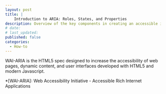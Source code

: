 ```yaml
---
layout: post
title: |
    Introduction to ARIA: Roles, States, and Properties
description: Overview of the key components in creating an accessible internet application or webpage.
# date:
# last_updated:
published: false
categories:
  - How-to
---
```


WAI-ARIA is the HTML5 spec designed to increase the accessibility of web pages, dynamic content, and user interfaces developed with HTML5 and modern Javascript.

*[WAI-ARIA]: Web Accessibility Initiative - Accessible Rich Internet Applications
